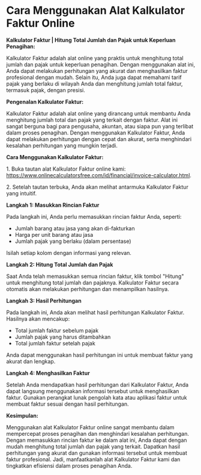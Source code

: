 Cara Menggunakan Alat Kalkulator Faktur Online
==============================================

**Kalkulator Faktur | Hitung Total Jumlah dan Pajak untuk Keperluan Penagihan:**

Kalkulator Faktur adalah alat online yang praktis untuk menghitung total jumlah dan pajak untuk keperluan penagihan. Dengan menggunakan alat ini, Anda dapat melakukan perhitungan yang akurat dan menghasilkan faktur profesional dengan mudah. Selain itu, Anda juga dapat memahami tarif pajak yang berlaku di wilayah Anda dan menghitung jumlah total faktur, termasuk pajak, dengan presisi.

**Pengenalan Kalkulator Faktur:**

Kalkulator Faktur adalah alat online yang dirancang untuk membantu Anda menghitung jumlah total dan pajak yang terkait dengan faktur. Alat ini sangat berguna bagi para pengusaha, akuntan, atau siapa pun yang terlibat dalam proses penagihan. Dengan menggunakan Kalkulator Faktur, Anda dapat melakukan perhitungan dengan cepat dan akurat, serta menghindari kesalahan perhitungan yang mungkin terjadi.

**Cara Menggunakan Kalkulator Faktur:**

1\. Buka tautan alat Kalkulator Faktur online kami: <https://www.onlinecalculatorsfree.com/id/financial/invoice-calculator.html>.

2\. Setelah tautan terbuka, Anda akan melihat antarmuka Kalkulator Faktur yang intuitif.

**Langkah 1: Masukkan Rincian Faktur**

Pada langkah ini, Anda perlu memasukkan rincian faktur Anda, seperti:

- Jumlah barang atau jasa yang akan di-fakturkan
- Harga per unit barang atau jasa
- Jumlah pajak yang berlaku (dalam persentase)

Isilah setiap kolom dengan informasi yang relevan.

**Langkah 2: Hitung Total Jumlah dan Pajak**

Saat Anda telah memasukkan semua rincian faktur, klik tombol "Hitung" untuk menghitung total jumlah dan pajaknya. Kalkulator Faktur secara otomatis akan melakukan perhitungan dan menampilkan hasilnya.

**Langkah 3: Hasil Perhitungan**

Pada langkah ini, Anda akan melihat hasil perhitungan Kalkulator Faktur. Hasilnya akan mencakup:

- Total jumlah faktur sebelum pajak
- Jumlah pajak yang harus ditambahkan
- Total jumlah faktur setelah pajak

Anda dapat menggunakan hasil perhitungan ini untuk membuat faktur yang akurat dan lengkap.

**Langkah 4: Menghasilkan Faktur**

Setelah Anda mendapatkan hasil perhitungan dari Kalkulator Faktur, Anda dapat langsung menggunakan informasi tersebut untuk menghasilkan faktur. Gunakan perangkat lunak pengolah kata atau aplikasi faktur untuk membuat faktur sesuai dengan hasil perhitungan.

**Kesimpulan:**

Menggunakan alat Kalkulator Faktur online sangat membantu dalam mempercepat proses penagihan dan menghindari kesalahan perhitungan. Dengan memasukkan rincian faktur ke dalam alat ini, Anda dapat dengan mudah menghitung total jumlah dan pajak yang terkait. Dapatkan hasil perhitungan yang akurat dan gunakan informasi tersebut untuk membuat faktur profesional. Jadi, manfaatkanlah alat Kalkulator Faktur kami dan tingkatkan efisiensi dalam proses penagihan Anda.